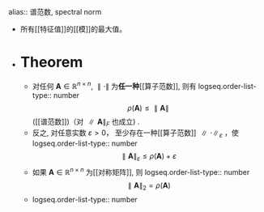 alias:: 谱范数, spectral norm

- 所有[[特征值]]的[[模]]的最大值。
- # Theorem
	- 对任何 $\boldsymbol A\in\mathbb{R}^{n\times n}$, $\parallel\cdot\parallel$ 为**任一种**[[算子范数]], 则有
	  logseq.order-list-type:: number
	  $$\rho(\boldsymbol A)\leq\parallel\boldsymbol A\parallel$$
	  ([[谱范数]])（对 $\parallel\boldsymbol A \parallel_F$ 也成立) .
	- 反之, 对任意实数 $\varepsilon>0$， 至少存在一种[[算子范数]] $\parallel\cdot\parallel_\varepsilon$ ，使
	  logseq.order-list-type:: number
	  $$
	  \parallel\boldsymbol{A}\parallel_\varepsilon\leqslant\rho(\boldsymbol A)+\varepsilon
	  $$
	- 如果 $\boldsymbol A\in\mathbb{R}^{n\times n}$ 为[[对称矩阵]], 则
	  logseq.order-list-type:: number
	  $$\parallel \boldsymbol A\parallel_2=\rho(\boldsymbol A)$$
	- logseq.order-list-type:: number
